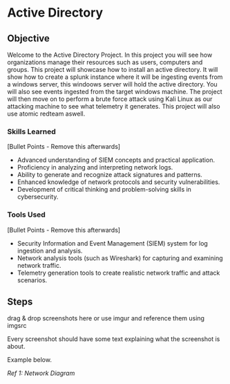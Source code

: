 # Active Directory

## Objective
Welcome to the Active Directory Project. In this project you will see how 
organizations manage their resources such as users, computers and groups.
This project will showcase how to install an active directory. It will show how 
to create a splunk instance where it will be ingesting events from a windows 
server, this windoows server will hold the active directory. You will also see
events ingested from the target windows machine. The project will then move on 
to perform a brute force attack using Kali Linux as our attacking machine to see 
what telemetry it generates. This project will also use atomic redteam aswell.



### Skills Learned
[Bullet Points - Remove this afterwards]

- Advanced understanding of SIEM concepts and practical application.
- Proficiency in analyzing and interpreting network logs.
- Ability to generate and recognize attack signatures and patterns.
- Enhanced knowledge of network protocols and security vulnerabilities.
- Development of critical thinking and problem-solving skills in cybersecurity.

### Tools Used
[Bullet Points - Remove this afterwards]

- Security Information and Event Management (SIEM) system for log ingestion and analysis.
- Network analysis tools (such as Wireshark) for capturing and examining network traffic.
- Telemetry generation tools to create realistic network traffic and attack scenarios.

## Steps
drag & drop screenshots here or use imgur and reference them using imgsrc

Every screenshot should have some text explaining what the screenshot is about.

Example below.

*Ref 1: Network Diagram*
